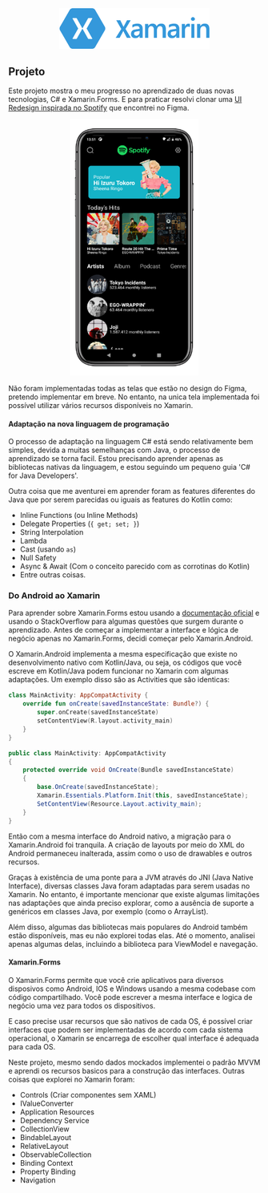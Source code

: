 <div align="center">
    <img width="300" src=".github/xamarin.png"/>
</div>

## Projeto
Este projeto mostra o meu progresso no aprendizado de duas novas tecnologias, C# e Xamarin.Forms. E para praticar resolvi clonar uma [UI Redesign inspirada no Spotify](https://www.figma.com/community/file/1177133218748034862) que encontrei no Figma.

<div align="center">
    <img height="512" src=".github/preview.png"/>
</div>

Não foram implementadas todas as telas que estão no design do Figma, pretendo implementar em breve. No entanto, na unica tela implementada foi possível utilizar vários recursos disponíveis no Xamarin.

#### Adaptação na nova linguagem de programação
O processo de adaptação na linguagem C# está sendo relativamente bem simples, devida a muitas semelhanças com Java, o processo de aprendizado se torna facil. Estou precisando aprender apenas as bibliotecas nativas da linguagem, e estou seguindo um pequeno guia 'C# for Java Developers'. 

Outra coisa que me aventurei em aprender foram as features diferentes do Java que por serem parecidas ou iguais as features do Kotlin como:

- Inline Functions (ou Inline Methods)
- Delegate Properties (`{ get; set; }`)
- String Interpolation
- Lambda
- Cast (usando `as`)
- Null Safety
- Async & Await (Com o conceito parecido com as  corrotinas do Kotlin)
- Entre outras coisas.

### Do Android ao Xamarin
Para aprender sobre Xamarin.Forms estou usando a [documentação oficial](https://learn.microsoft.com/en-us/xamarin/) e usando o StackOverflow para algumas questões que surgem durante o aprendizado. Antes de começar a implementar a interface e lógica de negócio apenas no Xamarin.Forms, decidi começar pelo Xamarin.Android. 

O Xamarin.Android implementa a mesma especificação que existe no desenvolvimento nativo com Kotlin/Java, ou seja, os códigos que você escreve em Kotlin/Java podem funcionar no Xamarin com algumas adaptações. Um exemplo disso são as Activities que são identicas:
```kotlin
class MainActivity: AppCompatActivity {
    override fun onCreate(savedInstanceState: Bundle?) {
        super.onCreate(savedInstanceState)
        setContentView(R.layout.activity_main)
    }
}
```

```csharp
public class MainActivity: AppCompatActivity
{
    protected override void OnCreate(Bundle savedInstanceState) 
    {
        base.OnCreate(savedInstanceState);
        Xamarin.Essentials.Platform.Init(this, savedInstanceState);
        SetContentView(Resource.Layout.activity_main);
    }    
}
```
Então com a mesma interface do Android nativo, a migração para o Xamarin.Android foi tranquila. A criação de layouts por meio do XML do Android permaneceu inalterada, assim como o uso de drawables e outros recursos.

Graças à existência de uma ponte para a JVM através do JNI (Java Native Interface), diversas classes Java foram adaptadas para serem usadas no Xamarin. No entanto, é importante mencionar que existe algumas limitações nas adaptações que ainda preciso explorar, como a ausência de suporte a genéricos em classes Java, por exemplo (como o ArrayList<T>).

Além disso, algumas das bibliotecas mais populares do Android também estão disponíveis, mas eu não explorei todas elas. Até o momento, analisei apenas algumas delas, incluindo a biblioteca para ViewModel e navegação.

#### Xamarin.Forms
O Xamarin.Forms permite que você crie aplicativos para diversos disposivos como Android, IOS e Windows usando a mesma codebase com código compartilhado. Você pode escrever a mesma interface e logica de negócio uma vez para todos os dispositivos.

E caso precise usar recursos que são nativos de cada OS, é possível criar interfaces que podem ser implementadas de acordo com cada sistema operacional, o Xamarin se encarrega de escolher qual interface é adequada para cada OS.

Neste projeto, mesmo sendo dados mockados implementei o padrão MVVM e aprendi os recursos basicos para a construção das interfaces. Outras coisas que explorei no Xamarin foram:
- Controls (Criar componentes sem XAML)
- IValueConverter
- Application Resources
- Dependency Service
- CollectionView
- BindableLayout
- RelativeLayout
- ObservableCollection
- Binding Context
- Property Binding
- Navigation
